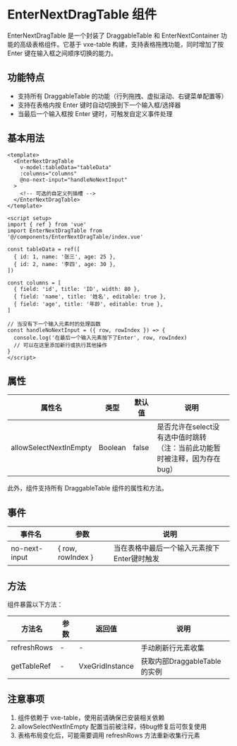 # EnterNextDragTable 组件

EnterNextDragTable 是一个封装了 DraggableTable 和 EnterNextContainer 功能的高级表格组件。它基于 vxe-table 构建，支持表格拖拽功能，同时增加了按 Enter 键在输入框之间顺序切换的能力。

## 功能特点

- 支持所有 DraggableTable 的功能（行列拖拽、虚拟滚动、右键菜单配置等）
- 支持在表格内按 Enter 键时自动切换到下一个输入框/选择器
- 当最后一个输入框按 Enter 键时，可触发自定义事件处理

## 基本用法

```vue
<template>
  <EnterNextDragTable
    v-model:tableData="tableData"
    :columns="columns"
    @no-next-input="handleNoNextInput"
  >
    <!-- 可选的自定义列插槽 -->
  </EnterNextDragTable>
</template>

<script setup>
import { ref } from 'vue'
import EnterNextDragTable from '@/components/EnterNextDragTable/index.vue'

const tableData = ref([
  { id: 1, name: '张三', age: 25 },
  { id: 2, name: '李四', age: 30 },
])

const columns = [
  { field: 'id', title: 'ID', width: 80 },
  { field: 'name', title: '姓名', editable: true },
  { field: 'age', title: '年龄', editable: true },
]

// 当没有下一个输入元素时的处理函数
const handleNoNextInput = ({ row, rowIndex }) => {
  console.log('在最后一个输入元素按下了Enter', row, rowIndex)
  // 可以在这里添加新行或执行其他操作
}
</script>
```

## 属性

| 属性名                 | 类型    | 默认值 | 说明                                                                      |
| ---------------------- | ------- | ------ | ------------------------------------------------------------------------- |
| allowSelectNextInEmpty | Boolean | false  | 是否允许在select没有选中值时跳转（注：当前此功能暂时被注释，因为存在bug） |

此外，组件支持所有 DraggableTable 组件的属性和方法。

## 事件

| 事件名        | 参数              | 说明                                        |
| ------------- | ----------------- | ------------------------------------------- |
| no-next-input | { row, rowIndex } | 当在表格中最后一个输入元素按下Enter键时触发 |

## 方法

组件暴露以下方法：

| 方法名      | 参数 | 返回值          | 说明                         |
| ----------- | ---- | --------------- | ---------------------------- |
| refreshRows | -    | -               | 手动刷新行元素收集           |
| getTableRef | -    | VxeGridInstance | 获取内部DraggableTable的实例 |

## 注意事项

1. 组件依赖于 vxe-table，使用前请确保已安装相关依赖
2. allowSelectNextInEmpty 配置当前被注释，待bug修复后可恢复使用
3. 表格布局变化后，可能需要调用 refreshRows 方法重新收集行元素
